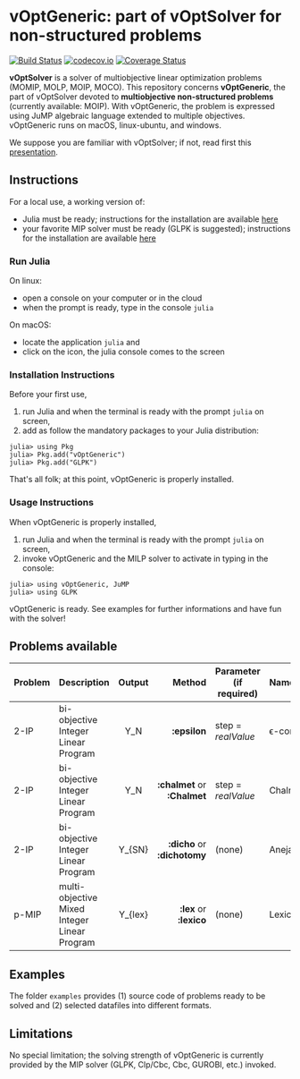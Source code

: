 # vOptGeneric: part of vOptSolver for non-structured problems

[![Build Status](https://travis-ci.org/vOptSolver/vOptGeneric.jl.svg?branch=master)](https://travis-ci.org/vOptSolver/vOptGeneric.jl)
[![codecov.io](http://codecov.io/github/vOptSolver/vOptGeneric.jl/coverage.svg?branch=master)](http://codecov.io/github/vOptSolver/vOptGeneric.jl?branch=master)
[![Coverage Status](https://coveralls.io/repos/github/vOptSolver/vOptGeneric.jl/badge.svg?branch=master)](https://coveralls.io/github/vOptSolver/vOptGeneric.jl?branch=master)

**vOptSolver** is a solver of multiobjective linear optimization problems (MOMIP, MOLP, MOIP, MOCO).
This repository concerns **vOptGeneric**, the part of vOptSolver devoted to **multiobjective non-structured problems** (currently available: MOIP). With vOptGeneric, the problem is expressed using JuMP algebraic language extended to multiple objectives. vOptGeneric runs on macOS, linux-ubuntu, and windows.

We suppose you are familiar with vOptSolver; if not, read first this [presentation](https://voptsolver.github.io/vOptSolver/).


## Instructions 
For a local use, a working version of:
- Julia must be ready; instructions for the installation are available [here](https://julialang.org/downloads/)
- your favorite MIP solver must be ready (GLPK is suggested); 
  instructions for the installation are available [here](https://github.com/jump-dev/JuMP.jl)
  
### Run Julia

On linux:

- open a console on your computer or in the cloud
- when the prompt is ready, type in the console `julia`

On macOS:

- locate the application `julia` and 
- click on the icon, the julia console comes to the screen

### Installation Instructions

Before your first use, 
1. run Julia and when the terminal is ready with the prompt `julia` on screen, 
2. add as follow the mandatory packages to your Julia distribution: 

```
julia> using Pkg
julia> Pkg.add("vOptGeneric")
julia> Pkg.add("GLPK")
```

That's all folk; at this point, vOptGeneric is properly installed.

### Usage Instructions

When vOptGeneric is properly installed,

1. run Julia and when the terminal is ready with the prompt `julia` on screen, 
2. invoke vOptGeneric and the MILP solver to activate in typing in the console:
```
julia> using vOptGeneric, JuMP
julia> using GLPK
```
vOptGeneric is ready. See examples for further informations and have fun with the solver! 

## Problems available

| Problem | Description                          | Output    | Method                       | Parameter (if required)  | Name          |
|:--------|:-------------------------------------|:---------:| ---------------------------: | ------------| :--------|
| 2-IP    | bi-objective Integer Linear Program  | Y_N     | **:epsilon**                 | step = *realValue*       | ϵ-constraint  | 
| 2-IP    | bi-objective Integer Linear Program  | Y_N     | **:chalmet** or **:Chalmet** | step = *realValue*       | Chalmet       |
| 2-IP    | bi-objective Integer Linear Program  | Y_{SN}  | **:dicho** or **:dichotomy** | (none)                   | Aneja & Nair  |
| p-MIP  | multi-objective Mixed Integer Linear Program | Y_{lex} | **:lex** or **:lexico**      | (none)                   | Lexicographic |


## Examples
The folder `examples` provides (1) source code of problems ready to be solved and (2) selected datafiles into different formats.

## Limitations
No special limitation; the solving strength of vOptGeneric is currently provided by the MIP solver (GLPK, Clp/Cbc, Cbc, GUROBI, etc.) invoked.
